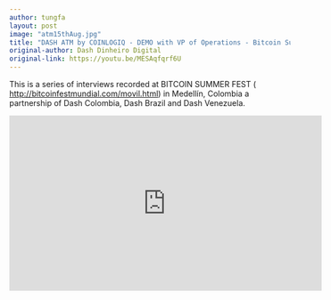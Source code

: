 ```yaml
---
author: tungfa
layout: post
image: "atm15thAug.jpg"
title: "DASH ATM by COINLOGIQ - DEMO with VP of Operations - Bitcoin Summer Fest - Medellin Colombia"
original-author: Dash Dinheiro Digital
original-link: https://youtu.be/MESAqfqrf6U
---
```




This is a series of interviews recorded at BITCOIN SUMMER FEST ( <http://bitcoinfestmundial.com/movil.html>) in Medellín, Colombia a partnership of Dash Colombia, Dash Brazil and Dash Venezuela.
<iframe width="560" height="315" src="https://www.youtube.com/embed/MESAqfqrf6U" frameborder="0" allow="autoplay; encrypted-media" allowfullscreen></iframe>
